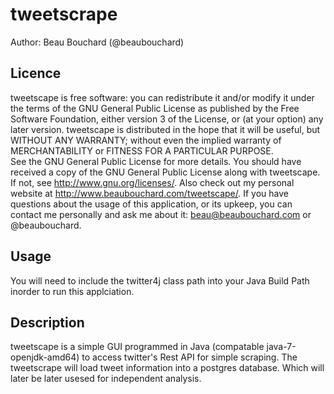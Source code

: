 tweetscrape
==========

Author: Beau Bouchard (@beaubouchard) 

Licence
---
tweetscape is free software: you can redistribute it and/or modify it under the terms of the GNU General Public License as published by the Free Software Foundation, either version 3 of the License, or (at your option) any later version.
tweetscape is distributed in the hope that it will be useful, but WITHOUT ANY WARRANTY; without even the implied warranty of MERCHANTABILITY or FITNESS FOR A PARTICULAR PURPOSE.  
See the GNU General Public License for more details.
You should have received a copy of the GNU General Public License along with tweetscape.  If not, see <http://www.gnu.org/licenses/>.
Also check out my personal website at <http://www.beaubouchard.com/tweetscape/>.
If you have questions about the usage of this application, or its upkeep, you can contact me personally and ask me about it: beau@beaubouchard.com or @beaubouchard.

Usage 
---


You will need to include the twitter4j class path into your Java Build Path inorder to run this applciation. 


Description
---
tweetscape is a simple GUI programmed in Java (compatable java-7-openjdk-amd64) 
to access twitter's Rest API for simple scraping. The tweetscrape will load tweet information into a postgres database. Which will later be later usesed for independent analysis. 
 
